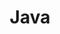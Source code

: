 ---
layout: tag-list
type: tag
title: Java
slug: java
category: studylog
sidebar: true
description: >
   Learn Java
---